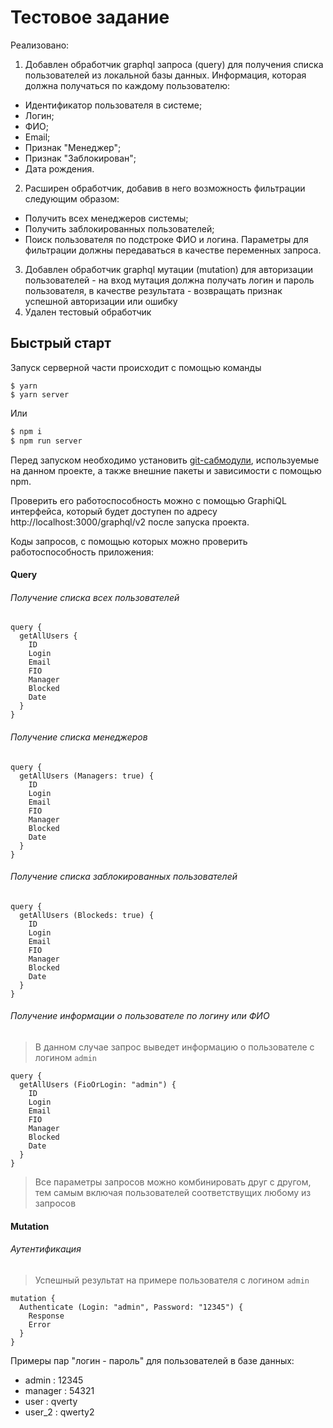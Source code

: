 # Тестовое задание #
Реализовано:
1) Добавлен обработчик graphql запроса (query) для получения списка пользователей из локальной базы данных. Информация, которая должна получаться по каждому пользователю:
- Идентификатор пользователя в системе;
- Логин;
- ФИО;
- Email;
- Признак "Менеджер";
- Признак "Заблокирован";
- Дата рождения.
2) Расширен обработчик, добавив в него возможность фильтрации следующим образом:
- Получить всех менеджеров системы;
- Получить заблокированных пользователей;
- Поиск пользователя по подстроке ФИО и логина.
Параметры для фильтрации должны передаваться в качестве переменных запроса.
3) Добавлен обработчик graphql мутации (mutation) для авторизации пользователей - на вход мутация должна получать логин и пароль пользователя, в качестве результата - возвращать признак успешной авторизации или ошибку
4) Удален тестовый обработчик

## Быстрый старт
Запуск серверной части происходит с помощью команды

```
$ yarn
$ yarn server
```
Или
```sh
$ npm i
$ npm run server
```
Перед запуском необходимо установить [git-сабмодули](https://git-scm.com/docs/git-submodule), используемые на данном проекте, а также внешние пакеты и зависимости с помощью npm.

Проверить его работоспособность можно с помощью GraphiQL интерфейса, который будет доступен по адресу  http://localhost:3000/graphql/v2 после запуска проекта.

Коды запросов, с помощью которых можно проверить работоспособность приложения:
#### Query

###### Получение списка всех пользователей
```
query {
  getAllUsers {
    ID
    Login
    Email
    FIO
    Manager
    Blocked
    Date
  }
}
```

###### Получение списка менеджеров
```
query {
  getAllUsers (Managers: true) {
    ID
    Login
    Email
    FIO
    Manager
    Blocked
    Date
  }
}
```

###### Получение списка заблокированных пользователей
```
query {
  getAllUsers (Blockeds: true) {
    ID
    Login
    Email
    FIO
    Manager
    Blocked
    Date
  }
}
```

###### Получение информации о пользователе по логину или ФИО
> В данном случае запрос выведет информацию о пользователе с логином ``admin``
```
query {
  getAllUsers (FioOrLogin: "admin") {
    ID
    Login
    Email
    FIO
    Manager
    Blocked
    Date
  }
}
```
> Все параметры запросов можно комбинировать друг с другом, тем самым включая пользователей соответствущих любому из запросов

#### Mutation
###### Аутентификация
> Успешный результат на примере пользователя с логином ``admin``
```
mutation {
  Authenticate (Login: "admin", Password: "12345") {
    Response
    Error
  }
}
```

Примеры пар "логин - пароль" для пользователей в базе данных:
- admin : 12345
- manager : 54321
- user : qverty
- user_2 : qwerty2
